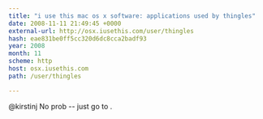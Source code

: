 ```yaml
---
title: "i use this mac os x software: applications used by thingles"
date: 2008-11-11 21:49:45 +0000
external-url: http://osx.iusethis.com/user/thingles
hash: eae831be0ff5cc320d6dc8cca2badf93
year: 2008
month: 11
scheme: http
host: osx.iusethis.com
path: /user/thingles

---
```


@kirstinj No prob -- just go to .
